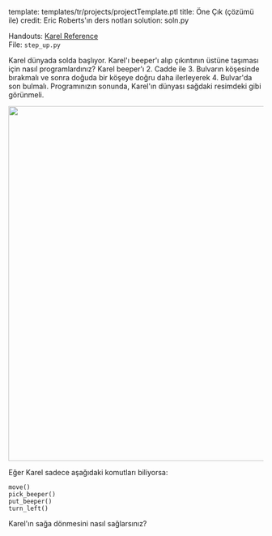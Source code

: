 template: templates/tr/projects/projectTemplate.ptl
title: Öne Çık (çözümü ile)
credit: Eric Roberts'ın ders notları
solution: soln.py

Handouts: [Karel Reference](https://compedu.stanford.edu/karel-reader/docs/python/en/reference.html)<br/>
File: `step_up.py` <br/>

Karel dünyada solda başlıyor. Karel'ı beeper'ı alıp çıkıntının üstüne taşıması için nasıl programlardınız?  Karel beeper'ı 2. Cadde ile 3. Bulvarın köşesinde bırakmalı ve sonra doğuda bir köşeye doğru daha ilerleyerek 4. Bulvar'da son bulmalı. Programınızın sonunda, Karel'ın dünyası sağdaki resimdeki gibi görünmeli.

<center>
<img style="width:700px" class="psetImg" src="{{pathToRoot}}img/projects/stepUp/stepUp.png">	
</center>

Eğer Karel sadece aşağıdaki komutları biliyorsa:
```
move()
pick_beeper()
put_beeper()
turn_left()
```

Karel'ın sağa dönmesini nasıl sağlarsınız?